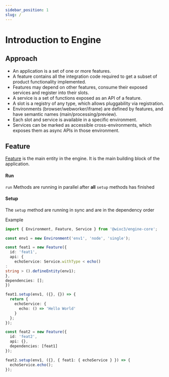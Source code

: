 ```yaml
---
sidebar_position: 1
slug: /
---
```

# Introduction to Engine

## Approach

- An application is a set of one or more features.
- A feature contains all the integration code required to get a subset of product functionality implemented.
- Features may depend on other features, consume their exposed services and register into their slots.
- A service is a set of functions exposed as an API of a feature.
- A slot is a registry of any type, which allows pluggability via registration.
- Environments (browser/webworker/iframe) are defined by features, and have semantic names (main/processing/preview).
- Each slot and service is available in a specific environment.
- Services can be marked as accessible cross-environments, which exposes them as async APIs in those environment.

## Feature

[Feature](entities/feature) is the main entity in the engine. It is the main building block of the application.

#### Run

`run` Methods are running in parallel after **all** `setup` methods has finished

#### Setup

The `setup` method are running in sync and are in the dependency order

Example

```typescript
import { Environment, Feature, Service } from '@wixc3/engine-core';

const env1 = new Environment('env1', 'node', 'single');

const feat1 = new Feature({
  id: 'feat1',
  api: {
    echoService: Service.withType < echo()
:
string > ().defineEntity(env1);
},
dependencies: [];
})

feat1.setup(env1, ({}, {}) => {
  return {
    echoService: {
      echo: () => 'Hello World'
    }
  };
});

const feat2 = new Feature({
  id: 'feat2',
  api: {},
  dependencies: [feat1]
});

feat2.setup(env1, ({}, { feat1: { echoService } }) => {
  echoService.echo();
});
```
